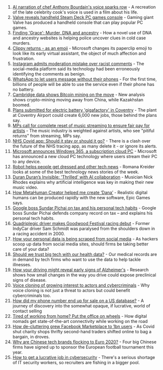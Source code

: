 1. [AI narration of chef Anthony Bourdain's voice sparks row](https://www.bbc.co.uk/news/technology-57842514) - A recreation of the late celebrity cook's voice is used in a film about his life.
2. [Valve reveals handheld Steam Deck PC games console](https://www.bbc.co.uk/news/technology-57862944) - Gaming giant Valve has produced a handheld console that can play popular PC games.
3. [Finding 'Grace': Murder, DNA and ancestry](https://www.bbc.co.uk/news/technology-57801794) - How a novel use of DNA and ancestry websites is helping police uncover clues in cold case murders.
4. [Clippy returns - as an emoji](https://www.bbc.co.uk/news/technology-57849880) - Microsoft changes its paperclip emoji to look like its early virtual assistant, the object of much affection and frustration.
5. [Instagram admits moderation mistake over racist comments](https://www.bbc.co.uk/news/technology-57848106) - The social-media platform said its technology had been erroneously identifying the comments as benign.
6. [WhatsApp to let users message without their phones](https://www.bbc.co.uk/news/technology-57849883) - For the first time, billions of people will be able to use the service even if their phone has no battery.
7. [Cambridge data shows Bitcoin mining on the move](https://www.bbc.co.uk/news/technology-57811959) - New analysis shows crypto-mining moving away from China, while Kazakhstan boomed.
8. [Plans submitted for electric battery 'gigafactory' in Coventry](https://www.bbc.co.uk/news/uk-england-coventry-warwickshire-57842375) - The plant at Coventry Airport could create 6,000 new jobs, those behind the plans say.
9. [MPs call for complete reset of music streaming to ensure fair pay for artists](https://www.bbc.co.uk/news/entertainment-arts-57838473) - The music industry is weighted against artists, who see "pitiful returns" from streaming, MPs say.
10. [NHS Covid app: Should it stay or should it go?](https://www.bbc.co.uk/news/technology-57836325) - There is a clash over the future of the NHS tracing app, as many delete it - or ignore its alerts.
11. [Microsoft announces Windows 365, a subscription cloud PC](https://www.bbc.co.uk/news/technology-57836326) - Microsoft has announced a new cloud PC technology where users stream their PC to any device.
12. [Robot helps people get dressed and other tech news](https://www.bbc.co.uk/news/technology-57862434) - Romana Kreider looks at some of the best technology news stories of the week.
13. [Duran Duran’s Invisible: 'Thrilled' with AI collaboration](https://www.bbc.co.uk/news/technology-57737384) - Musician Nick Rhodes explains why artificial intelligence was key in making their new music video.
14. [How MetaHuman Creator helped me create ‘Dana’](https://www.bbc.co.uk/news/technology-57569224) - Realistic digital humans can be produced rapidly with the new software, Epic Games says.
15. [Google boss Sundar Pichai on tax and his personal tech habits](https://www.bbc.co.uk/news/technology-57777638) - Google boss Sundar Pichai defends company record on tax – and explains his personal tech habits.
16. [Quadriplegic driver makes Goodwood Festival racing debut](https://www.bbc.co.uk/news/uk-57768915) - Former IndyCar driver Sam Schmidt was paralysed from the shoulders down in a racing accident in 2000.
17. [How your personal data is being scraped from social media](https://www.bbc.co.uk/news/business-57841239) - As hackers scoop up data from social media sites, should firms be taking better care of your data?
18. [Should we trust big tech with our health data?](https://www.bbc.co.uk/news/business-57817804) - Our medical records are in demand by tech firms who want to use the data to help tackle illnesses.
19. [How your driving might reveal early signs of Alzheimer's](https://www.bbc.co.uk/news/business-57670006) - Research shows how small changes in the way you drive could expose preclinical signs of disease.
20. [Voice cloning of growing interest to actors and cybercriminals](https://www.bbc.co.uk/news/business-57761873) - Why voice cloning is not just a threat to actors but could benefit cybercriminals too.
21. [How did my phone number end up for sale on a US database?](https://www.bbc.co.uk/news/technology-57443597) - A journey of discovery into the somewhat opaque, if lucrative, world of contact selling
22. [Tired of working from home? Put the office on wheels](https://www.bbc.co.uk/news/business-57649618) - How digital nomads get state-of-the-art connectivity while working on the road
23. [How de-cluttering grew Facebook Marketplace to 1bn users](https://www.bbc.co.uk/news/business-57733724) - As Covid shut charity shops thrifty second-hand traders shifted online to bag a bargain, in droves.
24. [Why are Chinese tech brands flocking to Euro 2020?](https://www.bbc.co.uk/news/technology-57697509) - Four big Chinese firms have signed up to sponsor the European football tournament this year.
25. [How to get a lucrative job in cybersecurity](https://www.bbc.co.uk/news/business-57663096) - There's a serious shortage of IT security workers, so recruiters are fishing in a bigger pool.
